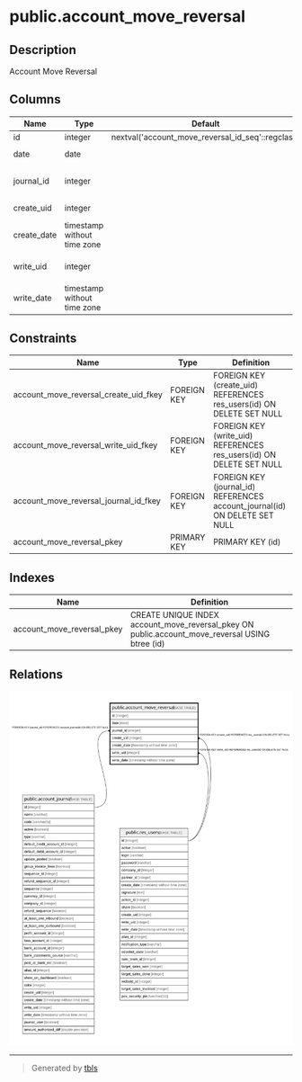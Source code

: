 # public.account_move_reversal

## Description

Account Move Reversal

## Columns

| Name | Type | Default | Nullable | Children | Parents | Comment |
| ---- | ---- | ------- | -------- | -------- | ------- | ------- |
| id | integer | nextval('account_move_reversal_id_seq'::regclass) | false |  |  |  |
| date | date |  | false |  |  | Reversal date |
| journal_id | integer |  | true |  | [public.account_journal](public.account_journal.md) | Use Specific Journal |
| create_uid | integer |  | true |  | [public.res_users](public.res_users.md) | Created by |
| create_date | timestamp without time zone |  | true |  |  | Created on |
| write_uid | integer |  | true |  | [public.res_users](public.res_users.md) | Last Updated by |
| write_date | timestamp without time zone |  | true |  |  | Last Updated on |

## Constraints

| Name | Type | Definition |
| ---- | ---- | ---------- |
| account_move_reversal_create_uid_fkey | FOREIGN KEY | FOREIGN KEY (create_uid) REFERENCES res_users(id) ON DELETE SET NULL |
| account_move_reversal_write_uid_fkey | FOREIGN KEY | FOREIGN KEY (write_uid) REFERENCES res_users(id) ON DELETE SET NULL |
| account_move_reversal_journal_id_fkey | FOREIGN KEY | FOREIGN KEY (journal_id) REFERENCES account_journal(id) ON DELETE SET NULL |
| account_move_reversal_pkey | PRIMARY KEY | PRIMARY KEY (id) |

## Indexes

| Name | Definition |
| ---- | ---------- |
| account_move_reversal_pkey | CREATE UNIQUE INDEX account_move_reversal_pkey ON public.account_move_reversal USING btree (id) |

## Relations

![er](public.account_move_reversal.svg)

---

> Generated by [tbls](https://github.com/k1LoW/tbls)
